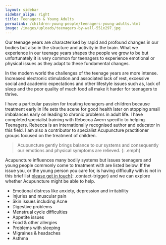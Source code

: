 ```yaml
---
layout: sidebar
sidebar_align: right
title: Teenagers & Young Adults
permalink: /children-young-people/teenagers-young-adults.html
image: /images/uploads/teenagers-by-wall-551x297.jpg
---
```

Our teenage years are characterised by rapid and profound changes in our bodies but also in the structure and activity in the brain. What we experience in our teenage years shapes the people we grow to be but unfortunately it is very common for teenagers to experience emotional or physical issues as they adapt to these fundamental changes.

In the modern world the challenges of the teenage years are more intense. Increased electronic stimulation and associated lack of rest, excessive social and academic expectations and other lifestyle issues such as, lack of sleep and the poor quality of much food all make it harder for teenagers to thrive.

I have a particular passion for treating teenagers and children because treatment early in life sets the scene for good health later on stopping small imbalances early on leading to chronic problems in adult life. I have completed specialist training with Rebecca Avern specific to helping Teenagers. Rebecca is an internationally recognised author and educator in this field. I am also a contributor to specialist Acupuncture practitioner groups focused on the treatment of children.
 
> Acupuncture gently brings balance to our systems and consequently our emotions and physical symptoms are relieved.
{: .emph} 

Acupuncture influences many bodily systems but issues teenagers and young people commonly come to treatment with are listed below. If the issue you, or the young person you care for, is having difficulty with is not in this brief list [please get in touch](#contact-trigger){: .contact-trigger} and we can explore whether Acupuncture might be able to help.  
<ul>
    <li>Emotional distress like anxiety, depression and irritability</li>
    <li>Injuries and muscular pain</li>
    <li>Skin issues including Acne</li>    
    <li>Digestive problems</li>
    <li>Menstrual cycle difficulties</li>
    <li>Appetite issues</li>
    <li>Food & other allergies</li>
    <li>Problems with sleeping</li>
     <li>Migraines & headaches</li>
    <li>Asthma</li>
</ul> 